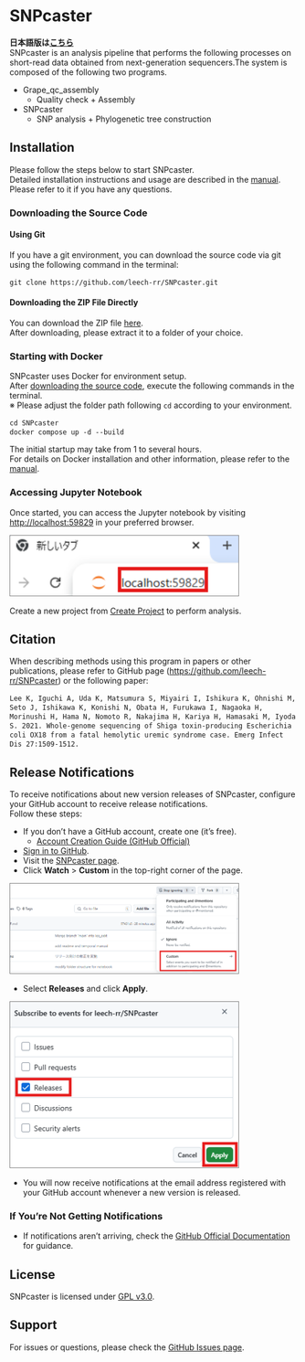 # SNPcaster
**日本語版は[こちら](/README_JP.md)**<br>
SNPcaster is an analysis pipeline that performs the following processes on short-read data obtained from next-generation sequencers.The system is composed of the following two programs.
- Grape_qc_assembly
  - Quality check + Assembly
- SNPcaster
  - SNP analysis + Phylogenetic tree construction

## Installation
Please follow the steps below to start SNPcaster.<br>
Detailed installation instructions and usage are described in the [manual](/doc/manual/2025-05-20_SNPcaster_Installation_Operation_Manual.pdf). Please refer to it if you have any questions.

### Downloading the Source Code

#### Using Git
If you have a git environment, you can download the source code via git using the following command in the terminal:
```
git clone https://github.com/leech-rr/SNPcaster.git
```

#### Downloading the ZIP File Directly
You can download the ZIP file [here](https://github.com/leech-rr/SNPcaster/archive/refs/heads/main.zip).</br>
After downloading, please extract it to a folder of your choice.

### Starting with Docker
SNPcaster uses Docker for environment setup.<br>
After [downloading the source code](#downloading-the-source-code), execute the following commands in the terminal.<br>
※ Please adjust the folder path following `cd` according to your environment.
```
cd SNPcaster
docker compose up -d --build
```
The initial startup may take from 1 to several hours.<br>
For details on Docker installation and other information, please refer to the [manual](/doc/manual/2025-05-20_SNPcaster_Installation_Operation_Manual.pdf).

### Accessing Jupyter Notebook
Once started, you can access the Jupyter notebook by visiting [http://localhost:59829](http://localhost:59829) in your preferred browser.

<div align="left">
  <img src="/doc/readme/images/jupyter_access.png" alt="Accessing Jupyter" style="width: 400px; border: 1px solid gray;">
</div>

Create a new project from [Create Project](http://localhost:59829/lab/tree/CreateProject_jp.ipynb) to perform analysis.

## Citation
When describing methods using this program in papers or other publications, please refer to GitHub page (https://github.com/leech-rr/SNPcaster) or the following paper:
```
Lee K, Iguchi A, Uda K, Matsumura S, Miyairi I, Ishikura K, Ohnishi M, Seto J, Ishikawa K, Konishi N, Obata H, Furukawa I, Nagaoka H, Morinushi H, Hama N, Nomoto R, Nakajima H, Kariya H, Hamasaki M, Iyoda S. 2021. Whole-genome sequencing of Shiga toxin-producing Escherichia coli OX18 from a fatal hemolytic uremic syndrome case. Emerg Infect Dis 27:1509-1512.
```

## Release Notifications
To receive notifications about new version releases of SNPcaster, configure your GitHub account to receive release notifications.  
Follow these steps:  
- If you don’t have a GitHub account, create one (it’s free).  
  - [Account Creation Guide (GitHub Official)](https://docs.github.com/en/get-started/start-your-journey/creating-an-account-on-github)  
- [Sign in to GitHub](https://github.com/login).  
- Visit the [SNPcaster page](https://github.com/leech-rr/SNPcaster).  
- Click **Watch** > **Custom** in the top-right corner of the page.  

<div align="left">  
  <img src="/doc/readme/images/watch_github1.png" alt="GitHub Watch button setup" style="width: 400px; border: 1px solid gray;">  
</div>

- Select **Releases** and click **Apply**.  

<div align="left">  
  <img src="/doc/readme/images/watch_github2.png" alt="Selecting Releases in GitHub Watch settings" style="width: 400px; border: 1px solid gray;">  
</div>  

- You will now receive notifications at the email address registered with your GitHub account whenever a new version is released.

### If You’re Not Getting Notifications
- If notifications aren’t arriving, check the [GitHub Official Documentation](https://docs.github.com/en/account-and-profile/managing-subscriptions-and-notifications-on-github/setting-up-notifications/configuring-notifications#configuring-your-watch-settings-for-an-individual-repository) for guidance.

## License
SNPcaster is licensed under [GPL v3.0](/COPYING).

## Support
For issues or questions, please check the [GitHub Issues page](https://github.com/leech-rr/SNPcaster/issues).
